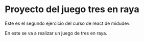 # Proyecto del juego tres en raya

Este es el segundo ejercicio del curso de react de midudev.

En este se va a realizar un juego de tres en raya.
